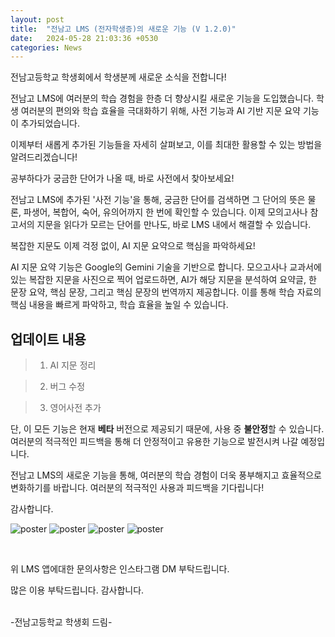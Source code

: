 ```yaml
---
layout: post
title:  "전남고 LMS (전자학생증)의 새로운 기능 (V 1.2.0)"
date:   2024-05-28 21:03:36 +0530
categories: News
---
```




전남고등학교 학생회에서 학생분께 새로운 소식을 전합니다!

전남고 LMS에 여러분의 학습 경험을 한층 더 향상시킬 새로운 기능을 도입했습니다. 학생 여러분의 편의와 학습 효율을 극대화하기 위해, 사전 기능과 AI 기반 지문 요약 기능이 추가되었습니다.

이제부터 새롭게 추가된 기능들을 자세히 살펴보고, 이를 최대한 활용할 수 있는 방법을 알려드리겠습니다!

공부하다가 궁금한 단어가 나올 때, 바로 사전에서 찾아보세요!

전남고 LMS에 추가된 '사전 기능'을 통해, 궁금한 단어를 검색하면 그 단어의 뜻은 물론, 파생어, 복합어, 숙어, 유의어까지 한 번에 확인할 수 있습니다. 이제 모의고사나 참고서의 지문을 읽다가 모르는 단어를 만나도, 바로 LMS 내에서 해결할 수 있습니다.

복잡한 지문도 이제 걱정 없이, AI 지문 요약으로 핵심을 파악하세요!

AI 지문 요약 기능은 Google의 Gemini 기술을 기반으로 합니다. 모으고사나 교과서에 있는 복잡한 지문을 사진으로 찍어 업로드하면, AI가 해당 지문을 분석하여 요약글, 한 문장 요약, 핵심 문장, 그리고 핵심 문장의 번역까지 제공합니다. 이를 통해 학습 자료의 핵심 내용을 빠르게 파악하고, 학습 효율을 높일 수 있습니다.

## 업데이트 내용

> 1) AI 지문 정리

> 2) 버그 수정

> 3) 영어사전 추가

단, 이 모든 기능은 현재 **베타** 버전으로 제공되기 때문에, 사용 중 **불안정**할 수 있습니다. 여러분의 적극적인 피드백을 통해 더 안정적이고 유용한 기능으로 발전시켜 나갈 예정입니다.

전남고 LMS의 새로운 기능을 통해, 여러분의 학습 경험이 더욱 풍부해지고 효율적으로 변화하기를 바랍니다. 여러분의 적극적인 사용과 피드백을 기다립니다!

감사합니다.


![poster](https://img.jeonnam.school/edf7f6d2d077c268039e517b5c5df57a4ae6e4d78ebacc66c6d6870b8dcb92dc.png)
![poster](https://img.jeonnam.school/fcba6675ee17a7e38e411092ac2174be3c18d5e1afd23b3c5671757c21ccee8e.png)
![poster](https://img.jeonnam.school/a581c5e464f8fbab2360b6629e187e450e07d2ff061be67494fbba0d68ecb3a1.png)
![poster](https://img.jeonnam.school/a4d8e02855a3b39c0e00bd763030b9c17ab8dc28129ed6d898dba69f3e9092f8.png)



<br>

위 LMS 앱에대한 문의사항은 인스타그램 DM 부탁드립니다.

많은 이용 부탁드립니다. 감사합니다.

<br>
-전남고등학교 학생회 드림-
